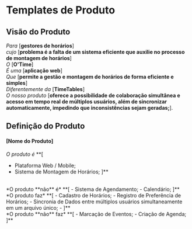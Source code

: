# Templates de Produto

## Visão do Produto

*Para* [**gestores de horários**]<br>
*cujo* [**problema é a falta de um sistema eficiente que auxilie no processo de montagem de horários**] <br>
*O* [**O'Time**] <br>
*É uma* [**aplicação web**] <br>
*Que* [**permite a gestão e montagem de horários de forma eficiente e simples**] <br>
*Diferentemente da* [**TimeTables**] <br>
*O nosso produto* [**oferece a possibilidade de colaboração simultânea e acesso em tempo real de múltiplos usuários, além de sincronizar automaticamente, impedindo que inconsistências sejam geradas;**].

## Definição do Produto

#### [Nome do Produto]

*O produto é* 
**[
- Plataforma Web / Mobile;
- Sistema de Montagem de Horários;
]** 
<br>
*O produto **não** é* 
**[
- Sistema de Agendamento;
- Calendário;
]** <br>
*O produto faz* 
**[
- Cadastro de Horários;
- Registro de Preferência de Horários;
- Sincronia de Dados entre múltiplos usuários simultaneamente em um arquivo único;
- ]** <br>
*O produto **não** faz* 
**[
- Marcação de Eventos;
- Criação de Agenda;
]** <br>
